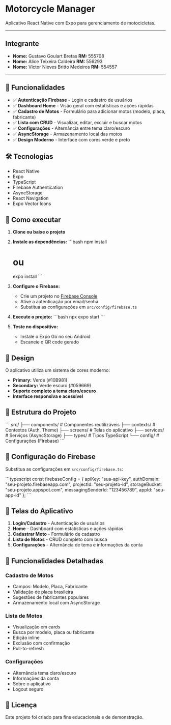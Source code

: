 # Motorcycle Manager

Aplicativo React Native com Expo para gerenciamento de motocicletas.

---

## Integrante

- **Nome:** Gustavo Goulart Bretas  **RM:** 555708
- **Nome:** Alice Teixeira Caldeira  **RM:** 556293
- **Nome:** Victor Nieves Britto Medeiros  **RM:** 554557

---

## 🚀 Funcionalidades

- ✅ **Autenticação Firebase** - Login e cadastro de usuários
- ✅ **Dashboard Home** - Visão geral com estatísticas e ações rápidas
- ✅ **Cadastro de Motos** - Formulário para adicionar motos (modelo, placa, fabricante)
- ✅ **Lista com CRUD** - Visualizar, editar, excluir e buscar motos
- ✅ **Configurações** - Alternância entre tema claro/escuro
- ✅ **AsyncStorage** - Armazenamento local das motos
- ✅ **Design Moderno** - Interface com cores verde e preto

## 🛠️ Tecnologias

- React Native
- Expo
- TypeScript
- Firebase Authentication
- AsyncStorage
- React Navigation
- Expo Vector Icons

## 📱 Como executar

1. **Clone ou baixe o projeto**
2. **Instale as dependências:**
   \`\`\`bash
   npm install
   # ou
   expo install
   \`\`\`

3. **Configure o Firebase:**
   - Crie um projeto no [Firebase Console](https://console.firebase.google.com/)
   - Ative a autenticação por email/senha
   - Substitua as configurações em `src/config/firebase.ts`

4. **Execute o projeto:**
   \`\`\`bash
   npx expo start
   \`\`\`

5. **Teste no dispositivo:**
   - Instale o Expo Go no seu Android
   - Escaneie o QR code gerado

## 🎨 Design

O aplicativo utiliza um sistema de cores moderno:
- **Primary:** Verde (#10B981)
- **Secondary:** Verde escuro (#059669)
- **Suporte completo a tema claro/escuro**
- **Interface responsiva e acessível**

## 📁 Estrutura do Projeto

\`\`\`
src/
├── components/          # Componentes reutilizáveis
├── contexts/           # Contextos (Auth, Theme)
├── screens/            # Telas do aplicativo
├── services/           # Serviços (AsyncStorage)
├── types/              # Tipos TypeScript
└── config/             # Configurações (Firebase)
\`\`\`

## 🔧 Configuração do Firebase

Substitua as configurações em `src/config/firebase.ts`:

\`\`\`typescript
const firebaseConfig = {
  apiKey: "sua-api-key",
  authDomain: "seu-projeto.firebaseapp.com",
  projectId: "seu-projeto-id",
  storageBucket: "seu-projeto.appspot.com",
  messagingSenderId: "123456789",
  appId: "seu-app-id"
};
\`\`\`

## 📱 Telas do Aplicativo

1. **Login/Cadastro** - Autenticação de usuários
2. **Home** - Dashboard com estatísticas e ações rápidas
3. **Cadastrar Moto** - Formulário de cadastro
4. **Lista de Motos** - CRUD completo com busca
5. **Configurações** - Alternância de tema e informações da conta

## 🎯 Funcionalidades Detalhadas

### Cadastro de Motos
- Campos: Modelo, Placa, Fabricante
- Validação de placa brasileira
- Sugestões de fabricantes populares
- Armazenamento local com AsyncStorage

### Lista de Motos
- Visualização em cards
- Busca por modelo, placa ou fabricante
- Edição inline
- Exclusão com confirmação
- Pull-to-refresh

### Configurações
- Alternância tema claro/escuro
- Informações da conta
- Sobre o aplicativo
- Logout seguro

## 📄 Licença

Este projeto foi criado para fins educacionais e de demonstração.
